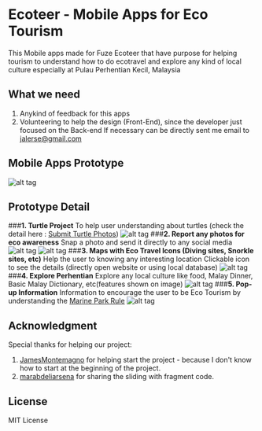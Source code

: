 # Ecoteer - Mobile Apps for Eco Tourism
  This Mobile apps made for Fuze Ecoteer that have purpose for helping tourism to understand how to do ecotravel and explore any kind of local culture especially at Pulau Perhentian Kecil, Malaysia

## What we need
1. Anykind of feedback for this apps
2. Volunteering to help the design (Front-End), since the developer just focused on the Back-end
If necessary can be directly sent me email to jalerse@gmail.com

## Mobile Apps Prototype
![alt tag](https://raw.githubusercontent.com/ropok/imateGest/master/Prototype%20Ecoteer%20Apps%20View%202.jpg )
## Prototype Detail
###**1. Turtle Project**
  To help user understanding about turtles (check the detail here : [Submit Turtle Photos](https://www.facebook.com/perhentianturtleproject/photos/a.1504889479793206.1073741828.1504761523139335/1522655808016573/?type=3&theater))
  ![alt tag](https://raw.githubusercontent.com/ropok/imateGest/master/Ecoteer%20Apps%20pg1.jpg)
###**2. Report any photos for eco awareness**
  Snap a photo and send it directly to any social media
  ![alt tag](https://raw.githubusercontent.com/ropok/imateGest/master/Ecoteer%20Apps%20pg2.jpg)
  ![alt tag](https://raw.githubusercontent.com/ropok/imateGest/master/Ecoteer%20Apps%20pg6.jpg)
###**3. Maps with Eco Travel Icons (Diving sites, Snorkle sites, etc)**
  Help the user to knowing any interesting location
  Clickable icon to see the details (directly open website or using local database)
  ![alt tag](https://raw.githubusercontent.com/ropok/imateGest/master/Ecoteer%20Apps%20pg3.jpg)
###**4. Explore Perhentian**
  Explore any local culture like food, Malay Dinner, Basic Malay Dictionary, etc(features shown on image)
  ![alt tag](https://raw.githubusercontent.com/ropok/imateGest/master/Ecoteer%20Apps%20pg4.jpg)
###**5. Pop-up Information**
  Information to encourage the user to be Eco Tourism by understanding the [Marine Park Rule](http://greenfins.net/best-dive-practices)
  ![alt tag](https://raw.githubusercontent.com/ropok/imateGest/master/Ecoteer%20Apps%20pg5.jpg)
## Acknowledgment
Special thanks for helping our project:
1. [JamesMontemagno](https://github.com/jamesmontemagno/PagerSlidingTabStrip-for-Xamarin.Android) for helping start the project - because I don't know how to start at the beginning of the project.
2. [marabdeliarsena](https://github.com/marabdeliarsena/PagerSlidingTabStrip-Sample) for sharing the sliding with fragment code.
## License
MIT License
